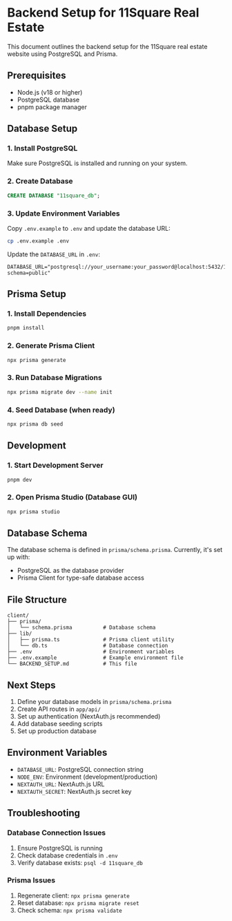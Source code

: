# Backend Setup for 11Square Real Estate

This document outlines the backend setup for the 11Square real estate website using PostgreSQL and Prisma.

## Prerequisites

- Node.js (v18 or higher)
- PostgreSQL database
- pnpm package manager

## Database Setup

### 1. Install PostgreSQL
Make sure PostgreSQL is installed and running on your system.

### 2. Create Database
```sql
CREATE DATABASE "11square_db";
```

### 3. Update Environment Variables
Copy `.env.example` to `.env` and update the database URL:
```bash
cp .env.example .env
```

Update the `DATABASE_URL` in `.env`:
```
DATABASE_URL="postgresql://your_username:your_password@localhost:5432/11square_db?schema=public"
```

## Prisma Setup

### 1. Install Dependencies
```bash
pnpm install
```

### 2. Generate Prisma Client
```bash
npx prisma generate
```

### 3. Run Database Migrations
```bash
npx prisma migrate dev --name init
```

### 4. Seed Database (when ready)
```bash
npx prisma db seed
```

## Development

### 1. Start Development Server
```bash
pnpm dev
```

### 2. Open Prisma Studio (Database GUI)
```bash
npx prisma studio
```

## Database Schema

The database schema is defined in `prisma/schema.prisma`. Currently, it's set up with:
- PostgreSQL as the database provider
- Prisma Client for type-safe database access

## File Structure

```
client/
├── prisma/
│   └── schema.prisma          # Database schema
├── lib/
│   ├── prisma.ts              # Prisma client utility
│   └── db.ts                  # Database connection
├── .env                       # Environment variables
├── .env.example               # Example environment file
└── BACKEND_SETUP.md           # This file
```

## Next Steps

1. Define your database models in `prisma/schema.prisma`
2. Create API routes in `app/api/`
3. Set up authentication (NextAuth.js recommended)
4. Add database seeding scripts
5. Set up production database

## Environment Variables

- `DATABASE_URL`: PostgreSQL connection string
- `NODE_ENV`: Environment (development/production)
- `NEXTAUTH_URL`: NextAuth.js URL
- `NEXTAUTH_SECRET`: NextAuth.js secret key

## Troubleshooting

### Database Connection Issues
1. Ensure PostgreSQL is running
2. Check database credentials in `.env`
3. Verify database exists: `psql -d 11square_db`

### Prisma Issues
1. Regenerate client: `npx prisma generate`
2. Reset database: `npx prisma migrate reset`
3. Check schema: `npx prisma validate` 